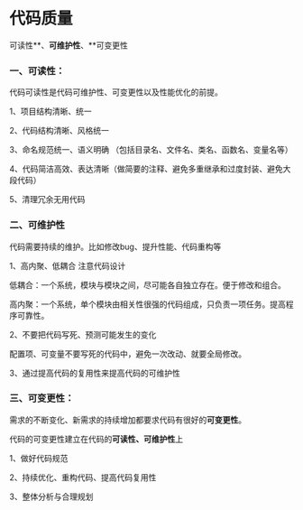 # 代码质量

可读性**、**可维护性**、**可变更性

### 一、可读性：

代码可读性是代码可维护性、可变更性以及性能优化的前提。

1、项目结构清晰、统一

2、代码结构清晰、风格统一

3、命名规范统一、语义明确 （包括目录名、文件名、类名、函数名、变量名等）

4、代码简洁高效、表达清晰（做简要的注释、避免多重继承和过度封装、避免大段代码）

5、清理冗余无用代码

### 二、可维护性

代码需要持续的维护。比如修改bug、提升性能、代码重构等

1、高内聚、低耦合 注意代码设计

低耦合：一个系统，模块与模块之间，尽可能各自独立存在。便于修改和组合。 

高内聚：一个系统，单个模块由相关性很强的代码组成，只负责一项任务。提高程序可靠性。

2、不要把代码写死、预测可能发生的变化

配置项、可变量不要写死的代码中，避免一次改动、就要全局修改。

3、通过提高代码的复用性来提高代码的可维护性

### 三、可变更性：

需求的不断变化、新需求的持续增加都要求代码有很好的**可变更性**。

代码的可变更性建立在代码的**可读性、可维护性**上

1、做好代码规范

2、持续优化、重构代码、提高代码复用性

3、整体分析与合理规划
